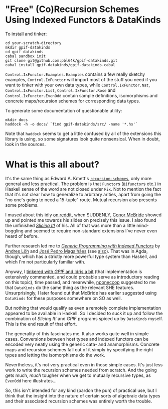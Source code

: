 # "Free" (Co)Recursion Schemes Using Indexed Functors & DataKinds

To install and tinker:

    cd your-scratch-directory
    mkdir gpif-datakinds
    cd gpif-datakinds
    cabal sandbox init
    git clone git@github.com:pbl64k/gpif-datakinds.git
    cabal install gpif-datakinds/gpif-datakinds.cabal

`Control.IxFunctor.Examples.Examples` contains a few really sketchy examples,
`Control.IxFunctor` will import most of the stuff you need if you want to
tinker with your own data types, while `Control.IxFunctor.Nat`,
`Control.IxFunctor.List`, `Control.IxFunctor.Rose` and
`Control.IxFunctor.EvenOdd` contain sample definitions, isomorphisms and
concrete maps/recursion schemes for corresponding data types.

To generate some documentation of questionable utility:

    mkdir docs
    haddock -h -o docs/ `find gpif-datakinds/src/ -name '*.hs'`

Note that `haddock` seems to get a little confused by all of the extensions
this library is using, so some signatures look quite nonsensical. When in
doubt, look in the sources.

# What is this all about?

It's the same thing as Edward A. Kmett's [`recursion-schemes`](https://github.com/ekmett/recursion-schemes),
only more general and less practical. The problem is that `Functor`s
(`Bifunctor`s etc.) in Haskell sense of the word are not closed under `Fix`.
Not to mention the fact that it's not clear how to generalize to arbitrary
arities, apart from going the "no one's going to need a 15-tuple" route.
Mutual recursion also presents some problems.

I mused about this idly [on reddit](https://www.reddit.com/r/haskell/comments/3dcidp/the_evolution_of_a_haskell_programmer/ct3yvr9?context=3),
when SUDDENLY, [Conor McBride](https://github.com/pigworker) showed up and
pointed me towards his slides on precisely this issue. I also found the unfinished
[*Slicing It!*](https://personal.cis.strath.ac.uk/conor.mcbride/pub/SlicingIt/SlicingIt.pdf)
of his. All of that was more than a little mind-boggling and seemed to require
non-standard extensions I've never even heard of before.

Further research led me to [*Generic Programming with Indexed Functors*](http://dreixel.net/research/pdf/gpif.pdf)
by [Andres Löh](https://github.com/kosmikus) and [José Pedro Magalhães](https://github.com/dreixel)
(see [also](https://github.com/kosmikus/indexed)). That was in Agda, though,
which has a strictly more powerful type system than Haskell, and which I'm
not particularly familiar with.

Anyway, I [tinkered with *GPIF* and Idris a bit](https://github.com/pbl64k/gpif-idris)
(that implementation is extensively commented, and could probable serve as introductory
reading on this topic), time passed, and meanwhile, [nponeccop](https://github.com/nponeccop)
suggested to me that `DataKinds` do the same thing as the relevant SHE features.
Unsurprisingly, I later found out that McBride has earlier suggested using `DataKinds`
for these purposes somewhere on SO as well.

But nothing that would qualify as even a remotely complete implementation
appeared to be available in Haskell. So I decided to suck it up and follow
the combination of *Slicing It!* and *GPIF* programs spiced up by `DataKinds`
myself. This is the end result of that effort.

The generality of this fascinates me. It also works quite well in simple
cases. Conversions between host types and indexed functors can be encoded
very neatly using the generic cata- and anamorphisms. Concrete maps and
recursion schemes fall out of it simply by specifying the right types and
letting the isomorphisms do the work.

Nevertheless, it's not very practical even in those simple cases. It's
just less work to write the recursion schemes needed from scratch. And the
going gets much, *much* tougher when we get to mutually recursive types,
as `EvenOdd` here illustrates...

So, this isn't intended for any kind (pardon the pun) of practical use,
but I think that the insight into the nature of certain sorts of algebraic data
types and their associated recursion schemes was entirely worth the trouble.

